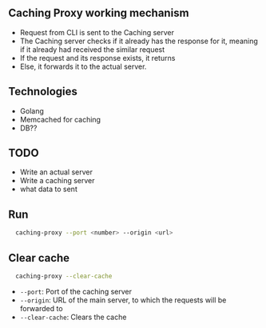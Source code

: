 ## Caching Proxy working mechanism
* Request from CLI is sent to the Caching server  
* The Caching server checks if it already has the response for it, meaning if it already had received the similar request 
* If the request and its response exists, it returns
* Else, it forwards it to the actual server.

## Technologies 
* Golang
* Memcached for caching
* DB?? 

## TODO
* Write an actual server 
* Write a caching server 
* what data to sent

## Run 
```bash
  caching-proxy --port <number> --origin <url>
```
## Clear cache
```bash
  caching-proxy --clear-cache
```

* `--port`: Port of the caching server
* `--origin`: URL of the main server, to which the requests will be forwarded to
* `--clear-cache`: Clears the cache

